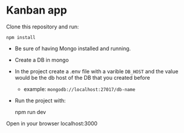 # Kanban app

Clone this repository and run:

    npm install

- Be sure of having Mongo installed and running.
- Create a DB in mongo
- In the project create a .env file with a varible `DB_HOST` and the value would be the db host of the DB that you created before
    - example: `mongodb://localhost:27017/db-name`
- Run the project with:

    npm run dev

Open in your browser
    localhost:3000
